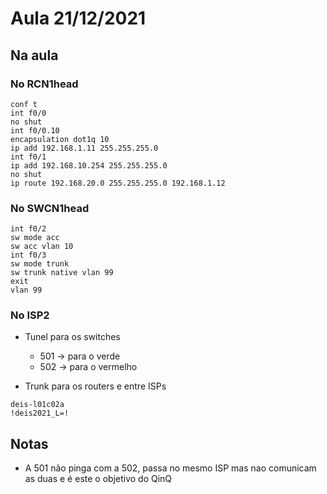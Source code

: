 # Aula 21/12/2021


## Na aula

### No RCN1head

```console
conf t
int f0/0
no shut
int f0/0.10
encapsulation dot1q 10
ip add 192.168.1.11 255.255.255.0
int f0/1
ip add 192.168.10.254 255.255.255.0
no shut
ip route 192.168.20.0 255.255.255.0 192.168.1.12
```

### No SWCN1head

```console
int f0/2
sw mode acc
sw acc vlan 10
int f0/3
sw mode trunk
sw trunk native vlan 99
exit
vlan 99
```

### No ISP2

- Tunel para os switches
  - 501 -> para o verde
  - 502 -> para o vermelho

- Trunk para os routers e entre ISPs

```
deis-l01c02a
!deis2021_L=!
```

## Notas

- A 501 não pinga com a 502, passa no mesmo ISP mas nao comunicam as duas e é este o objetivo do QinQ
